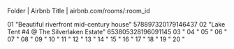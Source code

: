 Folder | Airbnb Title | airbnb.com/rooms/:room_id

01 "Beautiful riverfront mid-century house" 578897320179146437
02 "Lake Tent #4 @ The Silverlaken Estate" 653805328196091145
03 " 
04 " 
05 " 
06 " 
07 " 
08 " 
09 " 
10 " 
11 " 
12 " 
13 " 
14 " 
15 " 
16 " 
17 " 
18 " 
19 " 
20 " 